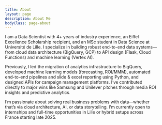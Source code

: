 ```yaml
---
title: About
layout: page
description: About Me
bodyClass: page-about
---
```

I am a Data Scientist with 4+ years of industry experience, an Eiffel Excellence Scholarship recipient, and an MSc student in Data Science at Université de Lille. I specialize in building robust end-to-end data systems—from cloud data architecture (BigQuery, GCP) to API design (Flask, Cloud Functions) and machine learning (Vertex AI).

Previously, I led the migration of analytics infrastructure to BigQuery, developed machine learning models (forecasting, ROI/MMM), automated end-to-end pipelines and slide & excel reporting using Python, and designed APIs for campaign management platforms. I’ve contributed directly to major wins like Samsung and Unilever pitches through media ROI insights and predictive analytics.

I’m passionate about solving real business problems with data—whether that’s via cloud architecture, AI, or data storytelling. I’m currently open to internships and full-time opportunities in Lille or hybrid setups across France starting late 2025.